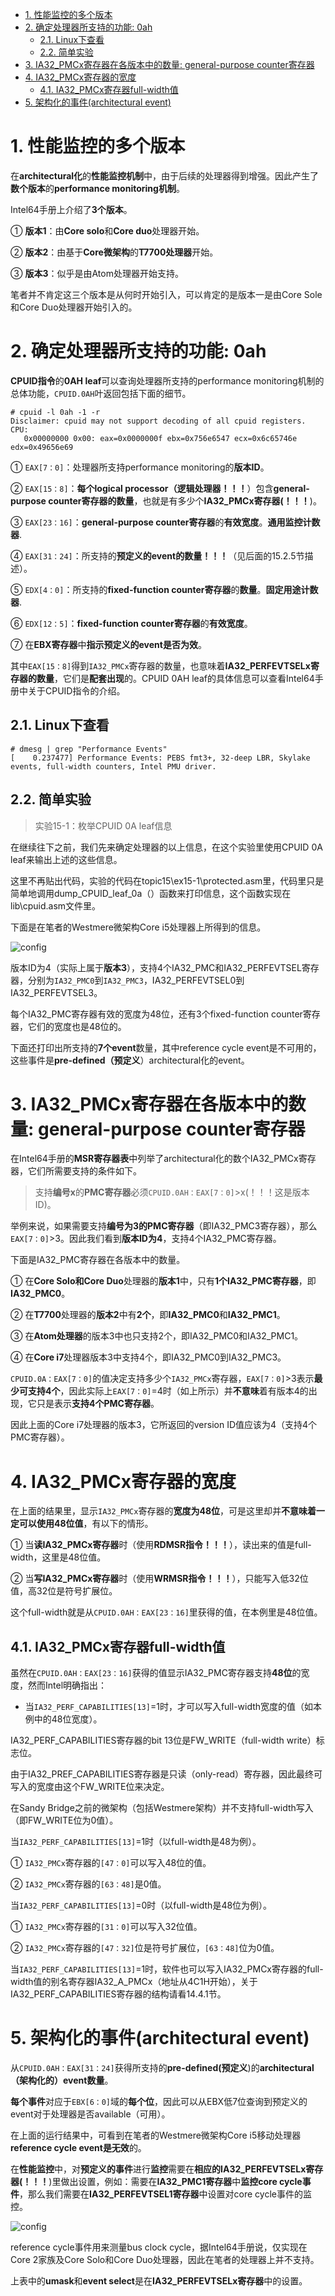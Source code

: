 
<!-- @import "[TOC]" {cmd="toc" depthFrom=1 depthTo=6 orderedList=false} -->

<!-- code_chunk_output -->

- [1. 性能监控的多个版本](#1-性能监控的多个版本)
- [2. 确定处理器所支持的功能: 0ah](#2-确定处理器所支持的功能-0ah)
  - [2.1. Linux下查看](#21-linux下查看)
  - [2.2. 简单实验](#22-简单实验)
- [3. IA32_PMCx寄存器在各版本中的数量: general-purpose counter寄存器](#3-ia32_pmcx寄存器在各版本中的数量-general-purpose-counter寄存器)
- [4. IA32_PMCx寄存器的宽度](#4-ia32_pmcx寄存器的宽度)
  - [4.1. IA32_PMCx寄存器full-width值](#41-ia32_pmcx寄存器full-width值)
- [5. 架构化的事件(architectural event)](#5-架构化的事件architectural-event)

<!-- /code_chunk_output -->

# 1. 性能监控的多个版本

在**architectural化**的**性能监控机制**中，由于后续的处理器得到增强。因此产生了**数个版本**的**performance monitoring机制**。

Intel64手册上介绍了**3个版本**。

① **版本1**：由**Core solo**和**Core duo**处理器开始。

② **版本2**：由基于**Core微架构**的**T7700处理器**开始。

③ **版本3**：似乎是由Atom处理器开始支持。

笔者并不肯定这三个版本是从何时开始引入，可以肯定的是版本一是由Core Sole和Core Duo处理器开始引入的。

# 2. 确定处理器所支持的功能: 0ah

**CPUID指令**的**0AH leaf**可以查询处理器所支持的performance monitoring机制的总体功能，`CPUID.0AH`叶返回包括下面的细节。

```
# cpuid -l 0ah -1 -r
Disclaimer: cpuid may not support decoding of all cpuid registers.
CPU:
   0x00000000 0x00: eax=0x0000000f ebx=0x756e6547 ecx=0x6c65746e edx=0x49656e69
```

① `EAX[7：0]`：处理器所支持performance monitoring的**版本ID**。

② `EAX[15：8]`：**每个logical processor（逻辑处理器！！！**）包含**general\-purpose counter寄存器的数量**，也就是有多少个**IA32\_PMCx寄存器(！！！**)。

③ `EAX[23：16]`：**general\-purpose counter寄存器**的**有效宽度**。**通用监控计数器**.

④ `EAX[31：24]`：所支持的**预定义的event的数量！！！**（见后面的15.2.5节描述）。

⑤ `EDX[4：0]`：所支持的**fixed\-function counter寄存器**的**数量**。**固定用途计数器**.

⑥ `EDX[12：5]`：**fixed\-function counter寄存器**的**有效宽度**。

⑦ 在**EBX寄存器**中**指示预定义的event是否为效**。

其中`EAX[15：8]`得到`IA32_PMCx`寄存器的数量，也意味着**IA32\_PERFEVTSELx寄存器的数量**，它们是**配套出现**的。CPUID 0AH leaf的具体信息可以查看Intel64手册中关于CPUID指令的介绍。

## 2.1. Linux下查看

```
# dmesg | grep "Performance Events"
[    0.237477] Performance Events: PEBS fmt3+, 32-deep LBR, Skylake events, full-width counters, Intel PMU driver.
```

## 2.2. 简单实验

>实验15-1：枚举CPUID 0A leaf信息

在继续往下之前，我们先来确定处理器的以上信息，在这个实验里使用CPUID 0A leaf来输出上述的这些信息。

这里不再贴出代码，实验的代码在topic15\ex15-1\protected.asm里，代码里只是简单地调用dump\_CPUID\_leaf\_0a（）函数来打印信息，这个函数实现在lib\cpuid.asm文件里。

下面是在笔者的Westmere微架构Core i5处理器上所得到的信息。

![config](./images/2.jpg)

版本ID为4（实际上属于**版本3**），支持4个IA32\_PMC和IA32\_PERFEVTSEL寄存器，分别为`IA32_PMC0`到`IA32_PMC3`，IA32\_PERFEVTSEL0到IA32\_PERFEVTSEL3。

每个IA32\_PMC寄存器有效的宽度为48位，还有3个fixed\-function counter寄存器，它们的宽度也是48位的。

下面还打印出所支持的**7个event**数量，其中reference cycle event是不可用的，这些事件是**pre\-defined（预定义**）architectural化的event。

# 3. IA32_PMCx寄存器在各版本中的数量: general-purpose counter寄存器

在Intel64手册的**MSR寄存器表**中列举了architectural化的数个IA32\_PMCx寄存器，它们所需要支持的条件如下。

>支持**编号x**的**PMC寄存器**必须`CPUID.0AH：EAX[7：0]`>x(！！！这是版本ID)。

举例来说，如果需要支持**编号为3的PMC寄存器**（即IA32\_PMC3寄存器），那么`EAX[7：0]`>3。因此我们看到**版本ID为4**，支持4个IA32\_PMC寄存器。

下面是IA32\_PMC寄存器在各版本中的数量。

① 在**Core Solo和Core Duo**处理器的**版本1**中，只有**1个IA32\_PMC寄存器**，即**IA32\_PMC0**。

② 在**T7700**处理器的**版本2**中有**2个**，即**IA32\_PMC0**和**IA32\_PMC1**。

③ 在**Atom处理器**的版本3中也只支持2个，即IA32\_PMC0和IA32\_PMC1。

④ 在**Core i7**处理器版本3中支持4个，即IA32\_PMC0到IA32\_PMC3。

`CPUID.0A：EAX[7：0]`的值决定支持多少个`IA32_PMCx`寄存器，`EAX[7：0]`>3表示**最少可支持4个**，因此实际上`EAX[7：0]`=4时（如上所示）并**不意味**着有版本4的出现，它只是表示**支持4个PMC寄存器**。

因此上面的Core i7处理器的版本3，它所返回的version ID值应该为4（支持4个PMC寄存器）。

# 4. IA32_PMCx寄存器的宽度

在上面的结果里，显示`IA32_PMCx`寄存器的**宽度为48位**，可是这里却并**不意味着一定可以使用48位值**，有以下的情形。

① 当**读IA32\_PMCx寄存器**时（使用**RDMSR指令！！！**），读出来的值是full\-width，这里是48位值。

② 当**写IA32\_PMCx寄存器**时（使用**WRMSR指令！！！**），只能写入低32位值，高32位是符号扩展位。

这个full\-width就是从`CPUID.0AH：EAX[23：16]`里获得的值，在本例里是48位值。

## 4.1. IA32_PMCx寄存器full-width值

虽然在`CPUID.0AH：EAX[23：16]`获得的值显示IA32\_PMC寄存器支持**48位**的宽度，然而Intel明确指出：

- 当`IA32_PERF_CAPABILITIES[13]`=1时，才可以写入full\-width宽度的值（如本例中的48位宽度）。

IA32\_PERF\_CAPABILITIES寄存器的bit 13位是FW\_WRITE（full\-width write）标志位。

由于IA32\_PREF\_CAPABILITIES寄存器是只读（only\-read）寄存器，因此最终可写入的宽度由这个FW\_WRITE位来决定。

在Sandy Bridge之前的微架构（包括Westmere架构）并不支持full\-width写入（即FW_WRITE位为0值）。

当`IA32_PERF_CAPABILITIES[13]`=1时（以full\-width是48为例）。

① `IA32_PMCx`寄存器的`[47：0]`可以写入48位的值。

② `IA32_PMCx`寄存器的`[63：48]`是0值。

当`IA32_PERF_CAPABILITIES[13]`=0时（以full\-width是48位为例）。

① `IA32_PMCx`寄存器的`[31：0]`可以写入32位值。

② `IA32_PMCx`寄存器的`[47：32]`位是符号扩展位，`[63：48]`位为0值。

当`IA32_PERF_CAPABILITIES[13]`=1时，软件也可以写入IA32\_PMCx寄存器的full\-width值的别名寄存器IA32\_A\_PMCx（地址从4C1H开始），关于IA32\_PERF\_CAPABILITIES寄存器的结构请看14.4.1节。

# 5. 架构化的事件(architectural event)

从`CPUID.0AH：EAX[31：24]`获得所支持的**pre\-defined(预定义**)的**architectural（架构化的）event数量**。

**每个事件**对应于`EBX[6：0]`域的**每个位**，因此可以从EBX低7位查询到预定义的event对于处理器是否available（可用）。

在上面的运行结果中，可看到在笔者的Westmere微架构Core i5移动处理器**reference cycle event是无效**的。

在**性能监控**中，对**预定义的事件**进行**监控**需要在**相应的IA32\_PERFEVTSELx寄存器(！！！**)里做出设置，例如：需要在**IA32\_PMC1寄存器**中**监控core cycle事件**，那么我们需要在**IA32\_PERFEVTSEL1寄存器**中设置对core cycle事件的监控。

![config](./images/3.jpg)

reference cycle事件用来测量bus clock cycle，据Intel64手册说，仅实现在Core 2家族及Core Solo和Core Duo处理器，因此在笔者的处理器上并不支持。

上表中的**umask**和**event select**是在**IA32\_PERFEVTSELx寄存器**中的设置。